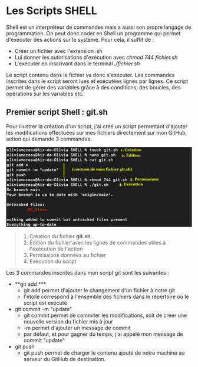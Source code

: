 # Les Scripts SHELL

Shell est un interpréteur de commandes mais a aussi son propre langage de programmation. On peut donc coder en Shell un programme qui permet d'exécuter des actions sur le système. Pour cela, il suffit de : 

* Créer un fichier avec l'extension .sh
* Lui donner les autorisations d'exécution avec *chmod 744 fichier.sh*
* L'exécuter en inscrivant dans le terminal *./fichier.sh*

Le script contenu dans le fichier va donc s'exécuter. Les commandes inscrites dans le script seront lues et exécutées lignes par lignes. Ce script permet de gérer des variables grâce à des conditions, des boucles, des opérations sur les variables etc. 

## Premier script Shell : git.sh

Pour illustrer la création d'un script, j'ai créé un script permettant d'ajouter les modifications effectuées sur mes fichiers directement sur mon GitHub, action qui demande 3 commandes.

![git](./img/git.png)

> 1. Création du fichier **git.sh**
> 2. Édition du fichier avec les lignes de commandes utiles à l'exécution de l'action
> 3. Permissions données au fichier
> 4. Exécution du script

Les 3 commandes inscrites dans mon script git sont les suivantes : 
* **git add *** 
    * git add permet d'ajouter le changement d'un fichier à notre git
    * l'étoile correspond à l'ensemble des fichiers dans le répertoire où le script est exécuté
* git commit -m "update"
    * git commit permet de commiter les modifications, soit de créer une nouvelle version du fichier mis à jour
    * -m permet d'ajouter un message de commit
    * par défaut, et pour gagner du temps, j'ai appelé mon message de commit "update"
* git push
    * git push permet de charger le contenu ajouté de notre machine au serveur du GitHub de destination. 



